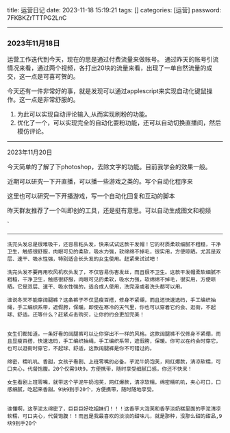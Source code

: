title: 运营日记
date: 2023-11-18 15:19:21 
tags: []
categories: [运营]
password: 7FKBKZrTTTPG2LnC

---
 <!--more-->


 ### 2023年11月18日

 运营工作迭代到今天，现在的思是通过付费流量来做账号。
 通过昨天的账号引流情况来看，通过两个视频，各打出20块的流量来看，出现了一单自然流量的成交，这一点是可喜可贺的。

今天还有一件非常好的事，就是发现可以通过applescript来实现自动化键鼠操作。这一点是非常舒服的。

 1. 为此可以实现自动评论输入,从而实现刷粉的功能。
 2. 优化了一个，可以实现完全的自动化耍粉功能，还可以自动切换直播间，然后模仿评论。

---

2023年11月20日

今天简单的了解了下photoshop，去除文字的功能。目前我学会的效果一般。

近期可以研究一下开直播，可以播一些游戏之类的。写个自动化程序来

这里也可以研究一下开播游戏，写一个自动化回复和互动的脚本

昨天群友推荐了一个叫即创的工具，还是挺有意思。可以自动生成图文和视频

`

---

```
洗完头发总是很难吸干，还容易粘头发，快来试试这款干发帽！它的材质柔软细腻不粗糙，干净卫生，触感很舒服，肉眼可见的柔软，吸水力强，软绵绵不掉毛，很实用，方便晾晒。尤其是双层、速干、吸水性强，特别适合长头发的女生使用。赶紧来试试吧！

洗完头发不要再用吹风机吹头发了，不仅容易伤害发丝，而且很不卫生。这款干发帽柔软细腻不粗糙，干净卫生，触感很舒服，肉眼可见的柔软，吸水力强，软绵绵不掉毛，很实用，方便晾晒。它是双层、速干、吸水性强的，适合成人使用，洗完澡或者洗头都可以用。
```

```
谁说冬天不能穿阔腿裤？这条裤子不仅显瘦百搭，修身不紧绷，而且还快速选码，手工编织抽绳，手工编织系带，遮假胯，保暖。即使在寒冷的天气里，你也可以穿着它约会、逛街，不起球、舒适。还等什么？赶紧点击购买，让你的约会更加完美！


女生们都知道，一条好看的阔腿裤可以让你穿出不一样的风格。这款阔腿裤不仅修身不紧绷，而且显瘦百搭，快速选码，手工编织抽绳，手工编织系带，遮假胯，保暖。你可以在约会时穿它，也可以逛街时穿它，不起球、舒适，这款阔腿裤是你不可错过的。
```

```
绵密，糯叽叽、香甜，女孩子看剧、上班零嘴的必备。芋泥牛奶泡芙，网红爆款，清凉软糯，可口夹心，代餐饱腹。20个仅需9块9，方便携带，随时享受细腻口感，你还不快来！

女生看剧上班零嘴，就带这个芋泥牛奶泡芙，网红爆款，清凉软糯，绵密糯叽叽，夹心可口，口感细腻，吃起来香甜。9块9到手20个，方便携带，随时随地享受。


谁懂啊，这芋泥太绵密了，巨巨巨好吃姐妹们！！！这香芋大泡芙和香芋淡奶糕里面的芋泥清凉软糯，可口夹心，代餐饱腹！！而且是我最喜欢的淡淡的甜味儿，就是那种，没那么甜的甜品,9块9到手20个

```

